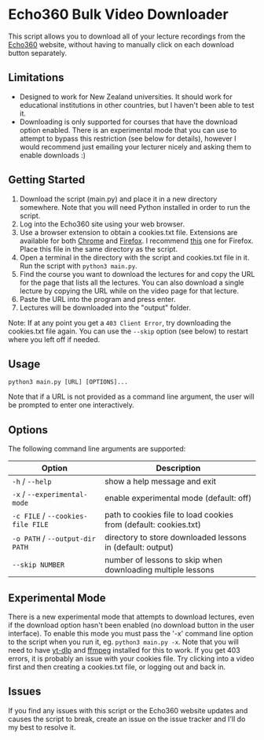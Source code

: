 # Echo360 Bulk Video Downloader

This script allows you to download all of your lecture recordings from the
[Echo360](https://echo360.com/) website, without having to manually click on
each download button separately.

## Limitations

- Designed to work for New Zealand universities. It should work for educational
  institutions in other countries, but I haven't been able to test it.
- Downloading is only supported for courses that have the download option
  enabled. There is an experimental mode that you can use to attempt to bypass
  this restriction (see below for details), however I would recommend just
  emailing your lecturer nicely and asking them to enable downloads :)

## Getting Started

1. Download the script (main.py) and place it in a new directory somewhere.
Note that you will need Python installed in order to run the script.
2. Log into the Echo360 site using your web browser.
3. Use a browser extension to obtain a cookies.txt file. Extensions are
available for both
[Chrome](https://chrome.google.com/webstore/search/cookies.txt) and
[Firefox](https://addons.mozilla.org/en-US/firefox/search/?q=cookies.txt). I
recommend [this](https://addons.mozilla.org/en-US/firefox/addon/cookies-txt/)
one for Firefox. Place this file in the same directory as the script.
4. Open a terminal in the directory with the script and cookies.txt file in it.
Run the script with `python3 main.py`.
5. Find the course you want to download the lectures for and copy the URL for
the page that lists all the lectures. You can also download a single lecture by
copying the URL while on the video page for that lecture.
6. Paste the URL into the program and press enter.
7. Lectures will be downloaded into the "output" folder.

Note: If at any point you get a `403 Client Error`, try downloading the
cookies.txt file again. You can use the `--skip` option (see below) to restart
where you left off if needed.

## Usage

`python3 main.py [URL] [OPTIONS]...`

Note that if a URL is not provided as a command line argument, the user will be
prompted to enter one interactively.

## Options

The following command line arguments are supported:

| Option                            | Description                                                      |
|-----------------------------------|------------------------------------------------------------------|
| `-h` / `--help`                   | show a help message and exit                                     |
| `-x` / `--experimental-mode`      | enable experimental mode (default: off)                          |
| `-c FILE` / `--cookies-file FILE` | path to cookies file to load cookies from (default: cookies.txt) |
| `-o PATH` / `--output-dir PATH`   | directory to store downloaded lessons in (default: output)       |
| `--skip NUMBER`                   | number of lessons to skip when downloading multiple lessons      |

## Experimental Mode

There is a new experimental mode that attempts to download lectures, even if
the download option hasn't been enabled (no download button in the user
interface). To enable this mode you must pass the '-x' command line option to
the script when you run it, eg. `python3 main.py -x`. Note that you will need
to have [yt-dlp](https://github.com/yt-dlp/yt-dlp) and
[ffmpeg](https://ffmpeg.org/) installed for this to work. If you get 403
errors, it is probably an issue with your cookies file. Try clicking into a
video first and then creating a cookies.txt file, or logging out and back in.

## Issues

If you find any issues with this script or the Echo360 website updates and
causes the script to break, create an issue on the issue tracker and I'll do my
best to resolve it.
